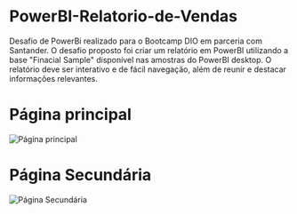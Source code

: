 # PowerBI-Relatorio-de-Vendas
Desafio de PowerBi realizado para o Bootcamp DIO em parceria com Santander. O desafio proposto foi criar um relatório em PowerBI utilizando a base "Finacial Sample" disponível nas amostras do PowerBI desktop. O relatório deve ser interativo e de fácil navegação, além de reunir e destacar informações relevantes.
# Página principal
![Página principal](https://github.com/PatrickStyle66/PowerBI-Relatorio-de-Vendas/blob/main/Gifs/Fatiamento.gif)
# Página Secundária
![Página Secundária](https://github.com/PatrickStyle66/PowerBI-Relatorio-de-Vendas/blob/main/Gifs/P%C3%A1gina%202.gif)